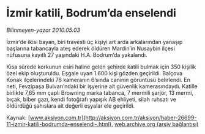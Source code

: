 # İzmir katili, Bodrum’da enselendi

*Bilinmeyen-yazar 2010.05.03*

<font class="agenda2NewsSpot">
 İzmir’de ikisi bayan, biri travesti üç kişiyi art arda arkalarından yanaşıp başlarına tabancayla ateş ederek öldüren Mardin’in Nusaybin ilçesi nüfusuna kayıtlı 27 yaşındaki H.A. Bodrum’da yakalandı.
</font>
<font class="newsDetail">
 <p class="MsoNormal">
  Kısa sürede korkunun esiri haline gelen şehirde katili bulmak için 350 kişilik özel ekip oluşturuldu. Eşgale uyan 1.600 kişi gözden geçirildi. Balçova Konak ilçelerindeki 76 kameranın 6’sında caninin görüntüsü belirlendi. En neti, Fevzipaşa Bulvarı’ndaki bir işyerine ait güvenlik kamerasındaydı. Katille birlikte 7,65 mm çaplı Browning marka tabanca, 7 mermili şarjör, 13 mermi, bıçak, biber gazı, kendi fotoğrafı yapışık AB ehliyeti, silah ruhsatı ve öldürdüğü şahıslara ait değerli eşyalar ele geçirildi.
 </p>
</font>

Kaynak: [www.aksiyon.com.tr](http://aksiyon.com.tr/aksiyon/haber-26699-11-izmir-katili-bodrumda-enselendi-.html), [web.archive.org (arşiv bağlantısı)](http://web.archive.org/web/20101120092112/http://aksiyon.com.tr/aksiyon/haber-26699-11-izmir-katili-bodrumda-enselendi-.html)
